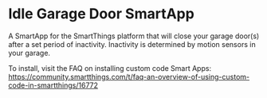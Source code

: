 # Idle Garage Door SmartApp
A SmartApp for the SmartThings platform that will close your garage door(s) after a set period of inactivity.  Inactivity is determined by motion sensors in your garage.

To install, visit the FAQ on installing custom code Smart Apps: https://community.smartthings.com/t/faq-an-overview-of-using-custom-code-in-smartthings/16772
